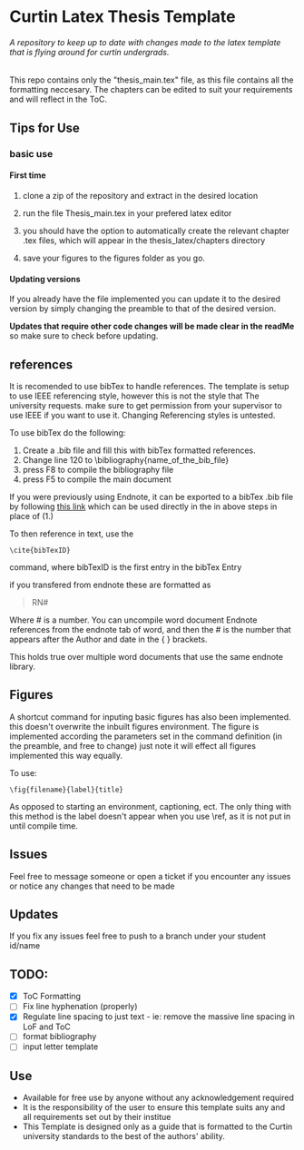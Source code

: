 # Curtin Latex Thesis Template
###### A repository to keep up to date with changes made to the latex template that is flying around for curtin undergrads.

This repo contains only the "thesis_main.tex" file, as this file contains all the formatting neccesary. The chapters can be edited to suit your requirements and will reflect in the ToC. 

 ## Tips for Use
 ### basic use
 #### First time
 1. clone a zip of the repository and extract in the desired location
 
 2. run the file Thesis_main.tex in your prefered latex editor
 
 3. you should have the option to automatically create the relevant chapter .tex files, which will appear in the thesis_latex/chapters directory
 
 4. save your figures to the figures folder as you go. 
 
#### Updating versions
If you already have the file implemented you can update it to the desired version by simply changing the preamble to that of the desired version.

**Updates that require other code changes will be made clear in the readMe** so make sure to check before updating.

## references
It is recomended to use bibTex to handle references. The template is setup to use IEEE referencing style, however this is not the style that The university requests. make sure to get 
permission from your supervisor to use IEEE if you want to use it. Changing Referencing styles is untested.

To use bibTex do the following:
1. Create a .bib file and fill this with bibTex formatted references.
2. Change line 120 to \bibliography{name_of_the_bib_file}
3. press F8 to compile the bibliography file
4. press F5 to compile the main document

If you were previously using Endnote, it can be exported to a bibTex .bib file by following [this link](https://www.reed.edu/cis/help/LaTeX/EndNote.html)
which can be used directly in the in above steps in place of (1.)

To then reference in text, use the 
```
\cite{bibTexID}
```
command, where bibTexID is the first entry in the bibTex Entry

if you transfered from endnote these are formatted as 
>RN#

Where # is a number. You can uncompile word document Endnote references from the endnote tab of word, and then the # is the number that appears after the Author and date in the { } brackets.

This holds true over multiple word documents that use the same endnote library.

## Figures
A shortcut command for inputing basic figures has also been implemented. this doesn't overwrite the inbuilt figures environment. The figure is implemented according the parameters set in the command definition (in the preamble, and free to change) just note it will effect all figures implemented this way equally.

To use: 

```
\fig{filename}{label}{title}
```

As opposed to starting an environment, captioning, ect. The only thing with this method is the label doesn't appear when you use \ref, as it is not put in until compile time.


## Issues
Feel free to message someone or open a ticket if you encounter any issues or notice any changes that need to be made

## Updates
If you fix any issues feel free to push to a branch under your student id/name

## TODO:
  - [x] ToC Formatting
  - [ ] Fix line hyphenation (properly)
  - [x] Regulate line spacing to just text
        - ie: remove the massive line spacing in LoF and ToC
  - [ ] format bibliography
  - [ ] input letter template
  
## Use
- Available for free use by anyone without any acknowledgement required
- It is the responsibility of the user to ensure this template suits any and all requirements set out by their institue
- This Template is designed only as a guide that is formatted to the Curtin university standards to the best of the authors' ability.
  

